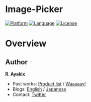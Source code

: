 Image-Picker
===========

[![Platform](http://img.shields.io/badge/platform-ios-blue.svg?style=flat
)](https://developer.apple.com/iphone/index.action)
[![Language](http://img.shields.io/badge/language-swift-brightgreen.svg?style=flat
)](https://developer.apple.com/swift)
[![License](http://img.shields.io/badge/license-MIT-lightgrey.svg?style=flat
)](http://mit-license.org)

# Overview

## Author

**R. Ayakix**

- Past works: [Product list](http://ayakix.com/) / [Waaaaay!](http://waaaaay.com/)
- Blogs: [English](https://medium.com/@Ayakix) / [Japanese](http://blog.ayakix.com/)
- Contact: [Twitter](https://twitter.com/ayakix)
